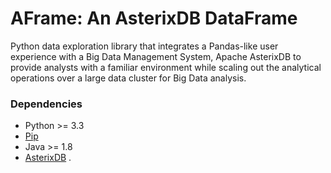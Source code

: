 # AFrame: An AsterixDB DataFrame

Python data exploration library that integrates a Pandas-like user experience with a Big Data Management System, Apache AsterixDB to provide analysts with a familiar environment while scaling out the analytical operations over a large data cluster for Big Data analysis.


### Dependencies
* Python >= 3.3
* [Pip](https://pip.pypa.io/en/stable/)
* Java >= 1.8
* [AsterixDB](https://github.com/apache/asterixdb/)
.
